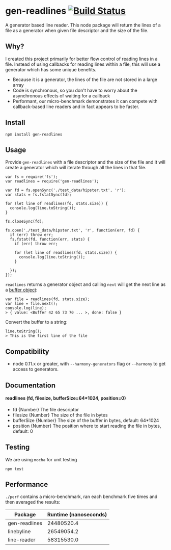 gen-readlines [![Build Status](https://travis-ci.org/neurosnap/gen-readlines.svg?branch=master)](https://travis-ci.org/neurosnap/gen-readlines)
=====================

A generator based line reader. This node package will return the lines of a file
as a generator when given file descriptor and the size of the file.

Why?
---

I created this project primarily for better flow control of reading lines in a file.
Instead of using callbacks for reading lines within a file, this will use a generator which has some unique benefits.

* Because it is a generator, the lines of the file are not stored in a large array
* Code is synchronous, so you don't have to worry about the asynchronous effects of waiting for a callback
* Performant, our micro-benchmark demonstrates it can compete with callback-based line readers and in fact appears to be faster.

Install
-------

```
npm install gen-readlines
```

Usage
-----

Provide `gen-readlines` with a file descriptor and the size of the file and it will
create a generator which will iterate through all the lines in that file.

```
var fs = require('fs');
var readlines = require('gen-readlines');

var fd = fs.openSync('./test_data/hipster.txt', 'r');
var stats = fs.fstatSync(fd);

for (let line of readlines(fd, stats.size)) {
  console.log(line.toString());
}

fs.closeSync(fd);
```

```
fs.open('./test_data/hipster.txt', 'r', function(err, fd) {
  if (err) throw err;
  fs.fstat(fd, function(err, stats) {
    if (err) throw err;

    for (let line of readlines(fd, stats.size)) {
      console.log(line.toString());
    }

  });
});
```

`readlines` returns a generator object and calling `next` will get the next
line as a [buffer object](https://nodejs.org/api/buffer.html):

```
var file = readlines(fd, stats.size);
var line = file.next();
console.log(line);
> { value: <Buffer 42 65 73 70 ... >, done: false }
```

Convert the buffer to a string:

```
line.toString();
> This is the first line of the file
```

Compatibility
-------------

* node 0.11.x or greater, with `--harmony-generators` flag or `--harmony` to get access to generators.

Documentation
-------------

#### readlines (fd, filesize, bufferSize=64\*1024, position=0)

 * fd {Number} The file descriptor
 * filesize {Number} The size of the file in bytes
 * bufferSize {Number} The size of the buffer in bytes, default: 64\*1024
 * position {Number} The position where to start reading the file in bytes, default: 0

Testing
-------

We are using `mocha` for unit testing

```
npm test
```

Performance
-----------

`./perf` contains a micro-benchmark, ran each benchmark five times and then averaged the results:

| Package       | Runtime (nanoseconds) |
|---------------|-----------------------|
| gen-readlines | 24480520.4            |
| linebyline    | 26549054.2            |
| line-reader   | 58315530.0            |
